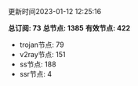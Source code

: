 更新时间2023-01-12 12:25:16

**总订阅: 73**
**总节点: 1385**
**有效节点: 422**
- trojan节点: 79
- v2ray节点: 151
- ss节点: 188
- ssr节点: 4
